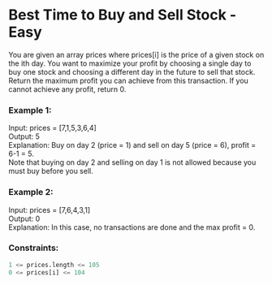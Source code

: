 # Best Time to Buy and Sell Stock - Easy

You are given an array prices where prices[i] is the price of a given stock on the ith day.
You want to maximize your profit by choosing a single day to buy one stock and choosing a different 
day in the future to sell that stock.
Return the maximum profit you can achieve from this transaction. If you cannot achieve any profit, return 0.

### Example 1:

Input: prices = [7,1,5,3,6,4]\
Output: 5\
Explanation: Buy on day 2 (price = 1) and sell on day 5 (price = 6), profit = 6-1 = 5.\
Note that buying on day 2 and selling on day 1 is not allowed because you must buy before you sell.

### Example 2:

Input: prices = [7,6,4,3,1]\
Output: 0\
Explanation: In this case, no transactions are done and the max profit = 0.


### Constraints:

```python
1 <= prices.length <= 105
0 <= prices[i] <= 104
```
